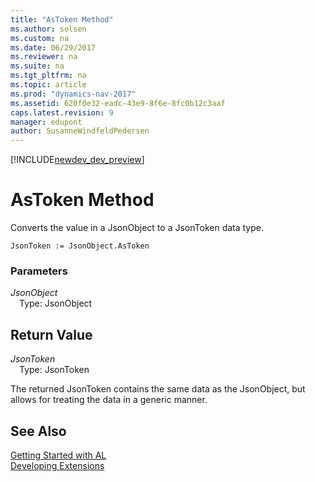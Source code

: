 ```yaml
---
title: "AsToken Method"
ms.author: solsen
ms.custom: na
ms.date: 06/29/2017
ms.reviewer: na
ms.suite: na
ms.tgt_pltfrm: na
ms.topic: article
ms.prod: "dynamics-nav-2017"
ms.assetid: 620f0e32-eadc-43e9-8f6e-8fc0b12c3aaf
caps.latest.revision: 9
manager: edupont
author: SusanneWindfeldPedersen
---
```


[!INCLUDE[newdev_dev_preview](../includes/newdev_dev_preview.md)]

# AsToken Method
Converts the value in a JsonObject to a JsonToken data type.

```
JsonToken := JsonObject.AsToken
```

### Parameters
*JsonObject*  
&emsp;Type: JsonObject

## Return Value
*JsonToken*  
&emsp;Type: JsonToken

The returned JsonToken contains the same data as the JsonObject, but allows for treating the data in a generic manner.

## See Also
[Getting Started with AL](../devenv-get-started.md)  
[Developing Extensions](../devenv-dev-overview.md)
